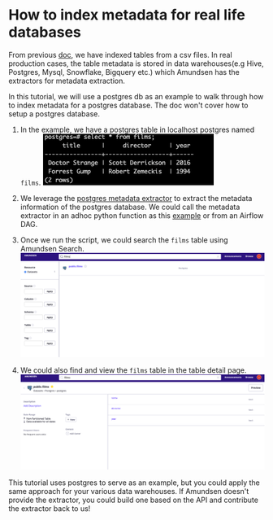 # How to index metadata for real life databases

From previous [doc](../installation.md), we have indexed tables from a csv files. In real production cases, 
the table metadata is stored in data warehouses(e.g Hive, Postgres, Mysql, Snowflake, Bigquery etc.) which Amundsen has 
the extractors for metadata extraction.

In this tutorial, we will use a postgres db as an example to walk through how to index metadata for a postgres database.
The doc won't cover how to setup a postgres database.

1. In the example, we have a postgres table in localhost postgres named `films`.
![](../img/tutorials/postgres.png)

2. We leverage the [postgres metadata extractor](https://github.com/amundsen-io/amundsendatabuilder/blob/master/databuilder/extractor/postgres_metadata_extractor.py)
to extract the metadata information of the postgres database. We could call the metadata extractor 
in an adhoc python function as this [example](https://github.com/amundsen-io/amundsendatabuilder/pull/248/commits/f5064e58a19a5bfa380b333cfc657ebb34702a2c)
or from an Airflow DAG.

3. Once we run the script, we could search the `films` table using Amundsen Search.
![](../img/tutorials/search-postgres.png)

4. We could also find and view the `films` table in the table detail page.
![](../img/tutorials/table-postgres.png)

This tutorial uses postgres to serve as an example, but you could apply the same approach for your various data warehouses. If Amundsen 
doesn't provide the extractor, you could build one based on the API and contribute the extractor back to us!
